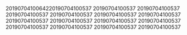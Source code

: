 2019070410064220190704100537
20190704100537
20190704100537
20190704100537
20190704100537
20190704100537
20190704100537
20190704100537
20190704100537
20190704100537
20190704100537
20190704100537
20190704100537
20190704100537
20190704100537
